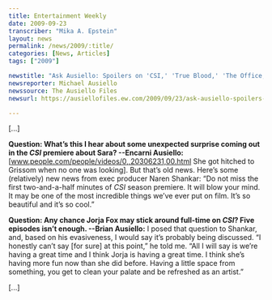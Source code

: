 ```yaml
---
title: Entertainment Weekly
date: 2009-09-23
transcriber: "Mika A. Epstein"
layout: news
permalink: /news/2009/:title/
categories: [News, Articles]
tags: ["2009"]

newstitle: "Ask Ausiello: Spoilers on 'CSI,' 'True Blood,' 'The Office,' 'Smallville,' and more  "
newsreporter: Michael Ausiello
newssource: The Ausiello Files
newsurl: https://ausiellofiles.ew.com/2009/09/23/ask-ausiello-spoilers-csi-true-blood-smallville-more/

---
```


[...]

**Question: What’s this I hear about some unexpected surprise coming out in the *CSI* premiere about Sara? --Encarni
Ausiello:** [www.people.com/people/videos/0,,20306231,00.html She got hitched to Grissom when no one was looking]. But that’s old news. Here’s some (relatively) new news from exec producer Naren Shankar: “Do not miss the first two-and-a-half minutes of *CSI* season premiere. It will blow your mind. It may be one of the most incredible things we’ve ever put on film. It’s so beautiful and it’s so cool.”

**Question: Any chance Jorja Fox may stick around full-time on *CSI*? Five episodes isn’t enough. --Brian
Ausiello:** I posed that question to Shankar, and, based on his evasiveness, I would say it’s probably being discussed. “I honestly can’t say [for sure] at this point,” he told me. “All I will say is we’re having a great time and I think Jorja is having a great time. I think she’s having more fun now than she did before. Having a little space from something, you get to clean your palate and be refreshed as an artist.”

[...]
